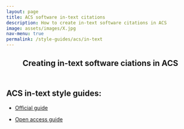 ```yaml
---
layout: page
title: ACS software in-text citations
description: How to create in-text software citations in ACS
image: assets/images/X.jpg
nav-menu: true
permalink: /style-guides/acs/in-text
---
```

<!-- Main -->
<div id="main" class="alt">

<!-- One -->
<section id="one">
	<div class="inner">
		<header class="major">
			<h1>Creating in-text software ciations in ACS</h1>
		</header>

<!-- Content -->
<h2 id="content">ACS in-text style guides:</h2>
<div class="row">
	<div class="6u 12u$(small)">
		<ul class="actions">
			<li><a href="https://doi.org/10.1021/acsguide.40302" class="button big">Official guide</a></li>
		</ul>
	</div>
	<div class="6u$ 12u$(small)">
		<ul class="actions">
			<li><a href="https://libguides.williams.edu/citing/acs#s-lg-box-19393278" class="button big">Open access guide</a></li>
		</ul>
	</div>

</div>

</div>
